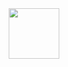 <div id="header" align="center">
  <img src="[https://media.giphy.com/media/M9gbBd9nbDrOTu1Mqx/giphy.gif](https://media.giphy.com/media/vLlpbDafjgHystuJ0a/giphy.gif)https://media.giphy.com/media/vLlpbDafjgHystuJ0a/giphy.gif" width="100"/>
</div>
